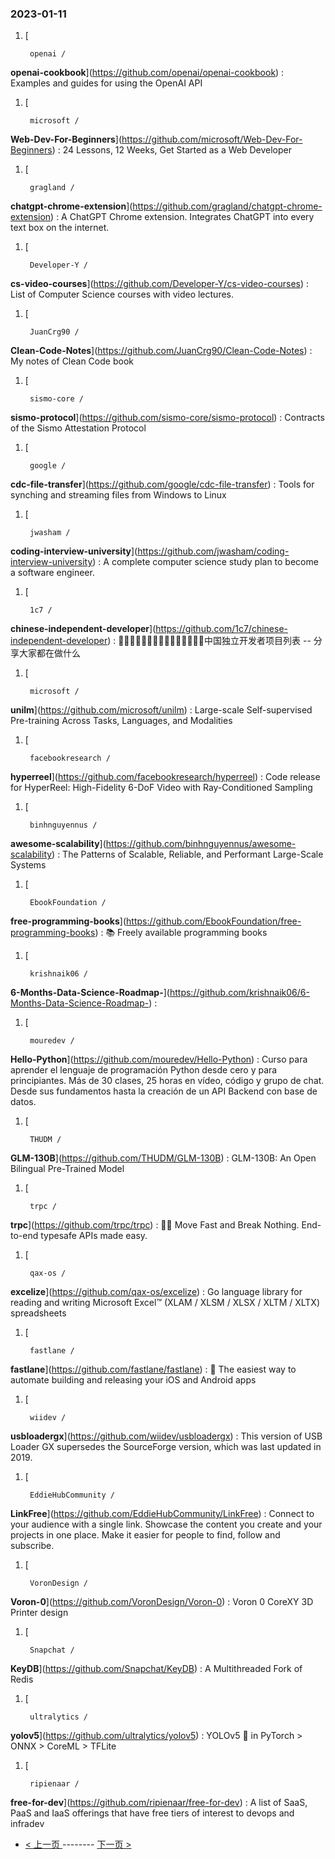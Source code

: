 ### 2023-01-11 
1. [
    

        openai /
**openai-cookbook**](https://github.com/openai/openai-cookbook) : Examples and guides for using the OpenAI API
1. [
    

        microsoft /
**Web-Dev-For-Beginners**](https://github.com/microsoft/Web-Dev-For-Beginners) : 24 Lessons, 12 Weeks, Get Started as a Web Developer
1. [
    

        gragland /
**chatgpt-chrome-extension**](https://github.com/gragland/chatgpt-chrome-extension) : A ChatGPT Chrome extension. Integrates ChatGPT into every text box on the internet.
1. [
    

        Developer-Y /
**cs-video-courses**](https://github.com/Developer-Y/cs-video-courses) : List of Computer Science courses with video lectures.
1. [
    

        JuanCrg90 /
**Clean-Code-Notes**](https://github.com/JuanCrg90/Clean-Code-Notes) : My notes of Clean Code book
1. [
    

        sismo-core /
**sismo-protocol**](https://github.com/sismo-core/sismo-protocol) : Contracts of the Sismo Attestation Protocol
1. [
    

        google /
**cdc-file-transfer**](https://github.com/google/cdc-file-transfer) : Tools for synching and streaming files from Windows to Linux
1. [
    

        jwasham /
**coding-interview-university**](https://github.com/jwasham/coding-interview-university) : A complete computer science study plan to become a software engineer.
1. [
    

        1c7 /
**chinese-independent-developer**](https://github.com/1c7/chinese-independent-developer) : 👩🏿‍💻👨🏾‍💻👩🏼‍💻👨🏽‍💻👩🏻‍💻中国独立开发者项目列表 -- 分享大家都在做什么
1. [
    

        microsoft /
**unilm**](https://github.com/microsoft/unilm) : Large-scale Self-supervised Pre-training Across Tasks, Languages, and Modalities
1. [
    

        facebookresearch /
**hyperreel**](https://github.com/facebookresearch/hyperreel) : Code release for HyperReel: High-Fidelity 6-DoF Video with Ray-Conditioned Sampling
1. [
    

        binhnguyennus /
**awesome-scalability**](https://github.com/binhnguyennus/awesome-scalability) : The Patterns of Scalable, Reliable, and Performant Large-Scale Systems
1. [
    

        EbookFoundation /
**free-programming-books**](https://github.com/EbookFoundation/free-programming-books) : 📚 Freely available programming books
1. [
    

        krishnaik06 /
**6-Months-Data-Science-Roadmap-**](https://github.com/krishnaik06/6-Months-Data-Science-Roadmap-) : 
1. [
    

        mouredev /
**Hello-Python**](https://github.com/mouredev/Hello-Python) : Curso para aprender el lenguaje de programación Python desde cero y para principiantes. Más de 30 clases, 25 horas en vídeo, código y grupo de chat. Desde sus fundamentos hasta la creación de un API Backend con base de datos.
1. [
    

        THUDM /
**GLM-130B**](https://github.com/THUDM/GLM-130B) : GLM-130B: An Open Bilingual Pre-Trained Model
1. [
    

        trpc /
**trpc**](https://github.com/trpc/trpc) : 🧙‍♀️ Move Fast and Break Nothing. End-to-end typesafe APIs made easy.
1. [
    

        qax-os /
**excelize**](https://github.com/qax-os/excelize) : Go language library for reading and writing Microsoft Excel™ (XLAM / XLSM / XLSX / XLTM / XLTX) spreadsheets
1. [
    

        fastlane /
**fastlane**](https://github.com/fastlane/fastlane) : 🚀 The easiest way to automate building and releasing your iOS and Android apps
1. [
    

        wiidev /
**usbloadergx**](https://github.com/wiidev/usbloadergx) : This version of USB Loader GX supersedes the SourceForge version, which was last updated in 2019.
1. [
    

        EddieHubCommunity /
**LinkFree**](https://github.com/EddieHubCommunity/LinkFree) : Connect to your audience with a single link. Showcase the content you create and your projects in one place. Make it easier for people to find, follow and subscribe.
1. [
    

        VoronDesign /
**Voron-0**](https://github.com/VoronDesign/Voron-0) : Voron 0 CoreXY 3D Printer design
1. [
    

        Snapchat /
**KeyDB**](https://github.com/Snapchat/KeyDB) : A Multithreaded Fork of Redis
1. [
    

        ultralytics /
**yolov5**](https://github.com/ultralytics/yolov5) : YOLOv5 🚀 in PyTorch > ONNX > CoreML > TFLite
1. [
    

        ripienaar /
**free-for-dev**](https://github.com/ripienaar/free-for-dev) : A list of SaaS, PaaS and IaaS offerings that have free tiers of interest to devops and infradev 

- [ < 上一页 ](https://github.com/able8/github-trending-daily-record/blob/master/2023-01-10.md) -------- [ 下一页 > ](https://github.com/able8/github-trending-daily-record/blob/master/2023-01-12.md)